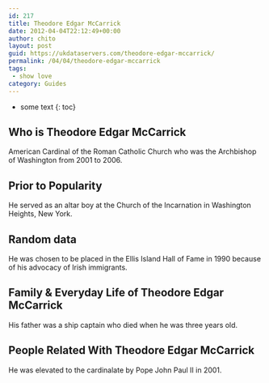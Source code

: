 ```yaml
---
id: 217
title: Theodore Edgar McCarrick
date: 2012-04-04T22:12:49+00:00
author: chito
layout: post
guid: https://ukdataservers.com/theodore-edgar-mccarrick/
permalink: /04/04/theodore-edgar-mccarrick
tags:
 - show love
category: Guides
---
```


* some text
{: toc}


## Who is  Theodore Edgar McCarrick
                  
                  
                  
American Cardinal of the Roman Catholic Church who was the Archbishop of Washington from 2001 to 2006.
                  
                
                
                
## Prior to Popularity 
                  
                  
                  
He served as an altar boy at the Church of the Incarnation in Washington Heights, New York.
                  
                
                
                
## Random data 
                  
                  
                  
He was chosen to be placed in the Ellis Island Hall of Fame in 1990 because of his advocacy of Irish immigrants.
                  
                
                
                
## Family & Everyday Life of Theodore Edgar McCarrick
                  
                  
                  
His father was a ship captain who died when he was three years old.
                  
                
                
                
## People Related With  Theodore Edgar McCarrick
                  
                  
                  
He was elevated to the cardinalate by Pope John Paul II in 2001.
                  
                
              
            
          
          
          
    
    
  
